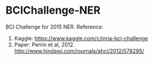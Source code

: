 BCIChallenge-NER
================

BCI Challenge for 2015 NER. 
Reference:
1. Kaggle: https://www.kaggle.com/c/inria-bci-challenge
2. Paper: Perrin et al, 2012. http://www.hindawi.com/journals/ahci/2012/578295/

